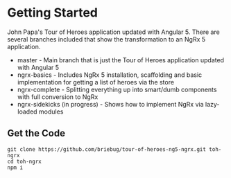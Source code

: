 # Getting Started

John Papa's Tour of Heroes application updated with Angular 5. There are several branches included that show the transformation to an NgRx 5 application.

* master - Main branch that is just the Tour of Heroes application updated with Angular 5
* ngrx-basics - Includes NgRx 5 installation, scaffolding and basic implementation for getting a list of heroes via the store
* ngrx-complete - Splitting everything up into smart/dumb components with full conversion to NgRx
* ngrx-sidekicks (in progress) - Shows how to implement NgRx via lazy-loaded modules

## Get the Code
```
git clone https://github.com/briebug/tour-of-heroes-ng5-ngrx.git toh-ngrx
cd toh-ngrx
npm i
```
